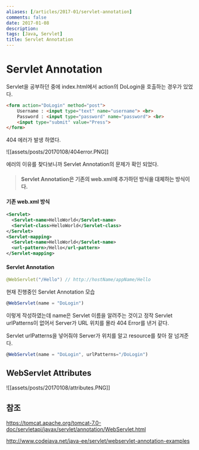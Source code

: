 ```yaml
---
aliases: [/articles/2017-01/servlet-annotation]
comments: false
date: 2017-01-08
description: 
tags: [Java, Servlet]
title: Servlet Annotation
---
```

# **Servlet Annotation**
Servlet을 공부하던 중에 index.html에서 action의 DoLogin을 호출하는 경우가 있었다.

``` html
<form action="DoLogin" method="post">
    Username : <input type="text" name="username"> <br>
    Password : <input type="password" name="password"> <br>
    <input type="submit" value="Press">
</form>
```

404 에러가 발생 하였다.

![[assets/posts/20170108/404error.PNG]]

에러의 이유를 찾다보니까 Servlet Annotation의 문제가 확인 되었다.

> #### Servlet Annotation은 기존의 web.xml에 추가하던 방식을 대체하는 방식이다.

#### 기존 web.xml 방식
``` xml
<Servlet>
  <Servlet-name>HelloWorld</Servlet-name>
  <Servlet-class>HelloWorld</Servlet-class>
</Servlet>
<Servlet-mapping>
  <Servlet-name>HelloWorld</Servlet-name>
  <url-pattern>/Hello</url-pattern>
</Servlet-mapping>
```

#### Servlet Annotation
``` java
@WebServlet("/Hello") // http://hostName/appName/Hello
```

현재 진행중인 Servlet Annotation 모습

``` javascript
@WebServlet(name = "DoLogin")
```

이렇게 작성하였는데 name은 Servlet 이름을 알려주는 것이고 정작 Servlet urlPatterns이 없어서 Server가 URL 위치를 몰라 404 Error를 낸거 같다.


Servlet urlPatterns을 넣어줘야 Server가 위치를 알고 resource를 찾아 잘 넘겨준다.

``` javascript
@WebServlet(name = "DoLogin", urlPatterns="/DoLogin")
```

## WebServlet Attributes

![[assets/posts/20170108/attributes.PNG]]


## 참조

<https://tomcat.apache.org/tomcat-7.0-doc/servletapi/javax/servlet/annotation/WebServlet.html>


<http://www.codejava.net/java-ee/servlet/webservlet-annotation-examples>
